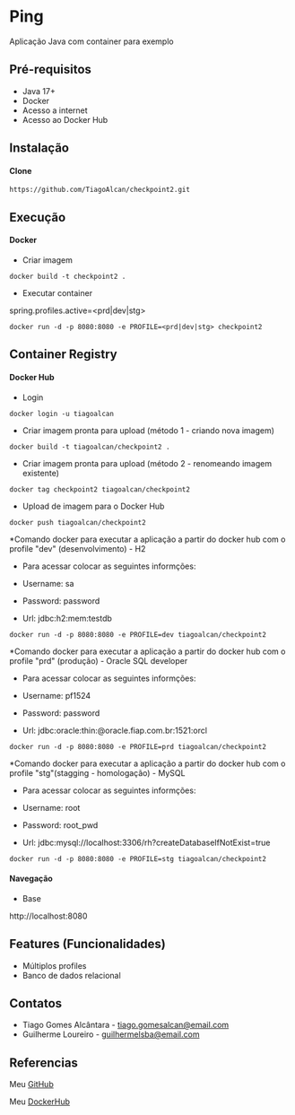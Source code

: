 # Ping

Aplicação Java com container para exemplo

## Pré-requisitos

- Java 17+
- Docker 
- Acesso a internet
- Acesso ao Docker Hub

## Instalação

#### Clone

```
https://github.com/TiagoAlcan/checkpoint2.git
```

## Execução


#### Docker

* Criar imagem

```
docker build -t checkpoint2 .
```

* Executar container

spring.profiles.active=<prd|dev|stg>

```
docker run -d -p 8080:8080 -e PROFILE=<prd|dev|stg> checkpoint2
```

## Container Registry


#### Docker Hub

* Login

```
docker login -u tiagoalcan
```

* Criar imagem pronta para upload (método 1 - criando nova imagem)


```
docker build -t tiagoalcan/checkpoint2 .
```


* Criar imagem pronta para upload (método 2 - renomeando imagem existente)


```
docker tag checkpoint2 tiagoalcan/checkpoint2
```


* Upload de imagem para o Docker Hub


```
docker push tiagoalcan/checkpoint2 
```

*Comando docker para executar a aplicação a partir do docker hub com o profile "dev" (desenvolvimento) - H2

- Para acessar colocar as seguintes informções:
  
- Username: sa
- Password: password
- Url: jdbc:h2:mem:testdb

```
docker run -d -p 8080:8080 -e PROFILE=dev tiagoalcan/checkpoint2
```

*Comando docker para executar a aplicação a partir do docker hub com o profile "prd" (produção) - Oracle SQL developer

- Para acessar colocar as seguintes informções:
  
- Username: pf1524
- Password: password
- Url: jdbc:oracle:thin:@oracle.fiap.com.br:1521:orcl

```
docker run -d -p 8080:8080 -e PROFILE=prd tiagoalcan/checkpoint2 
```

*Comando docker para executar a aplicação a partir do docker hub com o profile "stg"(stagging - homologação) - MySQL

- Para acessar colocar as seguintes informções:
  
- Username: root
- Password: root_pwd
- Url: jdbc:mysql://localhost:3306/rh?createDatabaseIfNotExist=true

```
docker run -d -p 8080:8080 -e PROFILE=stg tiagoalcan/checkpoint2 
```

#### Navegação

- Base

http://localhost:8080


## Features (Funcionalidades)

- Múltiplos profiles
- Banco de dados relacional

## Contatos

- Tiago Gomes Alcântara - tiago.gomesalcan@email.com
- Guilherme Loureiro - guilhermelsba@email.com

## Referencias

Meu [GitHub](https://github.com/TiagoAlcan)

Meu [DockerHub](https://hub.docker.com/u/tiagoalcan)
